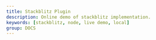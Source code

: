 ```yaml
---
title: Stackblitz Plugin
description: Online demo of stackblitz implementation.
keywords: [stackblitz, node, live demo, local]
group: DOCS
---
```


<embed-project src="@dumlj/stackblitz-webpack-plugin"></embed-project>
